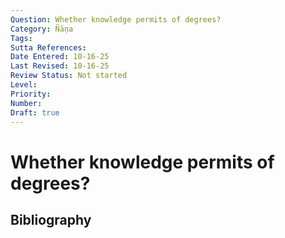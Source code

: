 ```yaml
---
Question: Whether knowledge permits of degrees?
Category: Ñāṇa
Tags: 
Sutta References: 
Date Entered: 10-16-25
Last Revised: 10-16-25
Review Status: Not started
Level: 
Priority: 
Number: 
Draft: true
---
```


# Whether knowledge permits of degrees?

## Bibliography

<!-- 

Notes:



-->